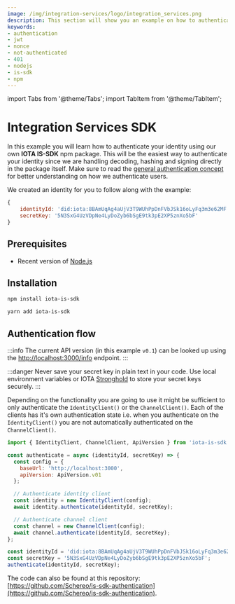 ```yaml
---
image: /img/integration-services/logo/integration_services.png
description: This section will show you an example on how to authenticate using the IOTA IS-SDK npm package.
keywords:
- authentication
- jwt
- nonce
- not-authenticated
- 401
- nodejs
- is-sdk
- npm
---
```


import Tabs from '@theme/Tabs';
import TabItem from '@theme/TabItem';

# Integration Services SDK

In this example you will learn how to authenticate your identity using our own **IOTA IS-SDK** npm package. This will be the easiest way to authenticate your identity since we are handling decoding, hashing and signing directly in the package itself. Make sure to read the [general authentication concept](https://wiki.iota.org/integration-services/authentication) for better understanding on how we authenticate users.

We created an identity for you to follow along with the example: 

```js
{
    identityId: 'did:iota:8BAmUqAg4aUjV3T9WUhPpDnFVbJSk16oLyFq3m3e62MF',
    secretKey: '5N3SxG4UzVDpNe4LyDoZyb6bSgE9tk3pE2XP5znXo5bF'
}
```

## Prerequisites 

* Recent version of [Node.js](https://nodejs.org/en/download/)

## Installation

<Tabs>
<TabItem value="npm" label="npm">

```bash
npm install iota-is-sdk
```

</TabItem>
<TabItem value="yarn" label="Yarn">

```bash
yarn add iota-is-sdk
```

</TabItem>
</Tabs>

## Authentication flow

:::info
The current API version (in this example `v0.1`) can be looked up using the [http://localhost:3000/info](http://localhost:3000/info) endpoint.
:::

:::danger
Never save your secret key in plain text in your code. Use local environment variables or IOTA [Stronghold](https://wiki.iota.org/stronghold.rs/welcome) to store your secret keys securely.
:::

Depending on the functionality you are going to use it might be sufficient to only authenticate the `IdentityClient()` or the `ChannelClient()`.
Each of the clients has it's own authentication state i.e. when you authenticate on the `IdentityClient()` you are not automatically authenticated on the `ChannelClient()`.

```js title="./authenticate.js
import { IdentityClient, ChannelClient, ApiVersion } from 'iota-is-sdk';

const authenticate = async (identityId, secretKey) => {
  const config = {
    baseUrl: 'http://localhost:3000',
    apiVersion: ApiVersion.v01
  };

  // Authenticate identity client
  const identity = new IdentityClient(config);
  await identity.authenticate(identityId, secretKey);

  // Authenticate channel client
  const channel = new ChannelClient(config);
  await channel.authenticate(identityId, secretKey);
};

const identityId = 'did:iota:8BAmUqAg4aUjV3T9WUhPpDnFVbJSk16oLyFq3m3e62MF';
const secretKey = '5N3SxG4UzVDpNe4LyDoZyb6bSgE9tk3pE2XP5znXo5bF';
authenticate(identityId, secretKey);
```

The code can also be found at this repository: [https://github.com/Schereo/is-sdk-authentication](https://github.com/Schereo/is-sdk-authentication).